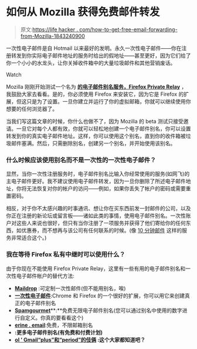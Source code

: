 # 如何从 Mozilla 获得免费邮件转发

> 原文:[https://life hacker . com/how-to-get-free-email-forwarding-from-Mozilla-1843240900](https://lifehacker.com/how-to-get-free-email-forwarding-from-mozilla-1843240900)

一次性电子邮件是自 Hotmail 以来最好的发明。永久一次性电子邮件——你在注册转发到你实际电子邮件地址的服务时给出的假地址——甚至更好，因为它们给了你一个小小的水龙头，让你关掉收件箱中的大量垃圾邮件和其他营销废话。

Watch

Mozilla 刚刚开始测试一个名为 [**的电子邮件别名服务，Firefox Private Relay**](https://relay.firefox.com/) ，我鼓励大家去看看。是的，你必须使用 Firefox 来安装它，因为它是 Firefox 的扩展，但这只是为了设置。一旦你建立并运行了你的虚拟邮箱，你就可以继续使用你想要的任何浏览器了。

当我们写这篇文章的时候，你什么也做不了，因为 Mozilla 的 beta 测试只接受邀请。一旦它对每个人都有效，你就可以轻松地创建一个电子邮件别名，你可以设置转发到你的真实电子邮件地址。这样，你可以使用这个别名，直到你的收件箱被垃圾邮件塞满。然后，只需删除别名，创建另一个别名，并开始使用该别名。

### 什么时候应该使用别名而不是一次性的一次性电子邮件？

显然，当你一次性注册服务时，电子邮件别名比输入你经常使用的服务(如网飞)的主电子邮件更好。我不建议使用电子邮件转发，因为一旦你删除了所述电子邮件地址，你将无法恢复对你的帐户的访问——例如，如果你丢失了帐户的密码或需要重置密码。

相反，对于你不太感兴趣的时事通讯、想让你在买东西前发一封邮件的公司，以及你正在注册的新论坛或留言板——诸如此类的事情，使用电子邮件别名。一次性账户对这些人来说也很好，但只有当你注册了一项服务并获得了他们寄给你的任何东西，如优惠券，而不想再与该公司有任何联系的时候。(像 [10 分钟邮件](https://10minutemail.com/) 这样的服务非常适合这个。)

### 我在等待 Firefox 私有中继时可以使用什么？

由于你现在不能使用 Firefox Private Relay，这里有一些有用的电子邮件别名和一次性电子邮件帐户的替代方法:

*   [**Maildrop**](https://maildrop.cc/) :可定制一次性邮件(但不能用别名，唉)
*   [**一次性电子邮件**](https://lifehacker.com/make-fake-email-accounts-for-website-signups-using-the-1826627262):Chrome 和 Firefox 的一个很好的扩展，你可以用它来创建真正的电子邮件别名
*   [**Spamgourmet**](https://www.spamgourmet.com/index.pl)**:**免费无限电子邮件别名(您可以通过别名中使用的数字进行自定义。你真的要看看这个)
*   [**erine . email**](https://erine.email/):免费，不限邮箱别名
*   [](https://anonaddy.com/)**:更多电子邮件别名(有免费和付费计划)**
*   **[**ol ' Gmail“plus”和“period”的伎俩**](https://lifehacker.com/make-a-joint-email-address-with-a-gmail-filter-1836702340) :这个大家都知道吧？**